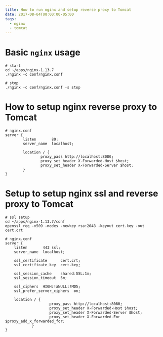 ```yaml
---
title: How to run nginx and setup reverse proxy to Tomcat
date: 2017-08-04T00:00:00-05:00
tags:
  - nginx
  - tomcat
---
```


Basic `nginx` usage
===================
```
# start
cd ~/apps/nginx-1.13.7
./nginx -c conf/nginx.conf

# stop
./nginx -c conf/nginx.conf -s stop
```
How to setup nginx reverse proxy to Tomcat
==========================================
```
# nginx.conf
server {
        listen       80;
        server_name  localhost;

        location / {
                proxy_pass http://localhost:8080;
                proxy_set_header X-Forwarded-Host $host;
                proxy_set_header X-Forwarded-Server $host;
        }
}
```
Setup to setup nginx ssl and reverse proxy to Tomcat
====================================================
```
# ssl setup
cd ~/apps/nginx-1.13.7/conf
openssl req -x509 -nodes -newkey rsa:2048 -keyout cert.key -out cert.crt

# nginx.conf
server {
    listen       443 ssl;
    server_name  localhost;

    ssl_certificate      cert.crt;
    ssl_certificate_key  cert.key;

    ssl_session_cache    shared:SSL:1m;
    ssl_session_timeout  5m;

    ssl_ciphers  HIGH:!aNULL:!MD5;
    ssl_prefer_server_ciphers  on;

    location / {
                    proxy_pass http://localhost:8080;
                    proxy_set_header X-Forwarded-Host $host;
                    proxy_set_header X-Forwarded-Server $host;
                    proxy_set_header X-Forwarded-For $proxy_add_x_forwarded_for;
            }
}
```
